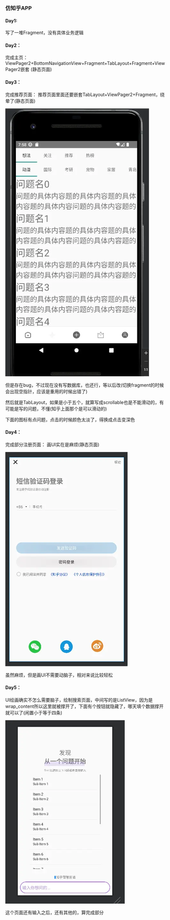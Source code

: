 ### 仿知乎APP

#### Day1:
写了一堆Fragment，没有具体业务逻辑
	
#### Day2：
完成主页：
ViewPager2+BottomNavigationView+Fragment+TabLayout+Fragment+ViewPager2嵌套 (静态页面)
	
#### Day3：
完成推荐页面：
推荐页面里面还要嵌套TabLayout+ViewPager2+Fragment，绕晕了(静态页面)

![推荐页面](https://github.com/wellorbetter/picx-images-hosting/raw/master/image-20240529155904174.45hi6eakpx.webp)

但是存在bug，不过现在没有写数据库，也还行，等以后改(切换fragment的时候会出现空指针，应该是重用的时候出错了)

然后就是TabLayout，如果是小于五个，就算写成scrollable也是不能滑动的，有可能是写的问题，不懂(知乎上面那个是可以滑动的)

下面的图标有点问题，点击的时候颜色太淡了，得换成点击变深色

#### Day4：
完成部分注册页面：
画UI实在是麻烦(静态页面)

![注册页面](https://github.com/wellorbetter/picx-images-hosting/raw/master/image-20240529154718156.64dowqg31f.webp)

虽然麻烦，但是画UI不需要动脑子，相对来说比较轻松

#### Day5：

UI绘画确实不怎么需要脑子，绘制搜索页面，中间写的是ListView，因为是wrap_content所以这里就被撑开了，下面有个按钮就隐藏了，哪天填个数据撑开就可以了(闲置小于等于四条)

![搜索页面](https://github.com/wellorbetter/picx-images-hosting/raw/master/image.45hi7imxq2.webp)

这个页面还有输入之后，还有其他的，算完成部分